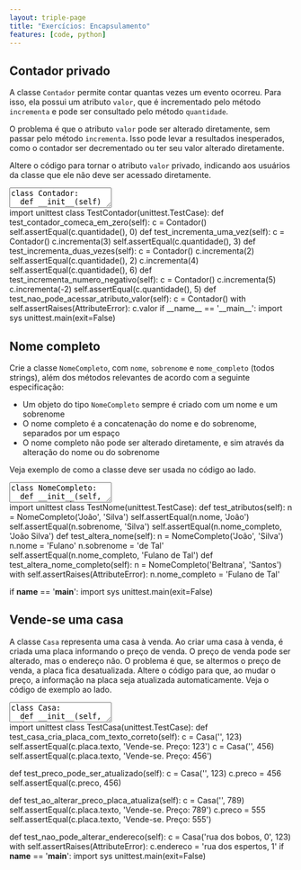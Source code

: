 ```yaml
---
layout: triple-page
title: "Exercícios: Encapsulamento"
features: [code, python]
---
```


## Contador privado

A classe `Contador` permite contar quantas vezes um evento ocorreu. Para isso, ela possui um atributo `valor`, que é incrementado pelo método `incrementa` e pode ser consultado pelo método `quantidade`.

O problema é que o atributo `valor` pode ser alterado diretamente, sem passar pelo método `incrementa`. Isso pode levar a resultados inesperados, como o contador ser decrementado ou ter seu valor alterado diretamente.

Altere o código para tornar o atributo `valor` privado, indicando aos usuários da classe que ele não deve ser acessado diretamente.

<textarea class="code lang-python">
class Contador:
  def __init__(self) -> None:
    self.valor = 0
  def incrementa(self, qtd: int) -> None:
    if qtd > 0:
      self.valor += qtd
  def quantidade(self) -> int:
    return self.valor

</textarea>

<div class="testcode">
import unittest
class TestContador(unittest.TestCase):
  def test_contador_comeca_em_zero(self):
    c = Contador()
    self.assertEqual(c.quantidade(), 0)
  def test_incrementa_uma_vez(self):
    c = Contador()
    c.incrementa(3)
    self.assertEqual(c.quantidade(), 3)
  def test_incrementa_duas_vezes(self):
    c = Contador()
    c.incrementa(2)
    self.assertEqual(c.quantidade(), 2)
    c.incrementa(4)
    self.assertEqual(c.quantidade(), 6)
  def test_incrementa_numero_negativo(self):
    c = Contador()
    c.incrementa(5)
    c.incrementa(-2)
    self.assertEqual(c.quantidade(), 5)
  def test_nao_pode_acessar_atributo_valor(self):
    c = Contador()
    with self.assertRaises(AttributeError):
      c.valor
if __name__ == '__main__':
  import sys
  unittest.main(exit=False)
</div>

## Nome completo

Crie a classe `NomeCompleto`, com `nome`, `sobrenome` e `nome_completo` (todos strings), além dos métodos relevantes de acordo com a seguinte especificação:

- Um objeto do tipo `NomeCompleto` sempre é criado com um nome e um sobrenome
- O nome completo é a concatenação do nome e do sobrenome, separados por um espaço
- O nome completo não pode ser alterado diretamente, e sim através da alteração do nome ou do sobrenome

Veja exemplo de como a classe deve ser usada no código ao lado.

<textarea class="code lang-python">
class NomeCompleto:
  def __init__(self, nome: str, sobrenome: str) -> None:
    pass

if __name__ == '__main__':
  n = NomeCompleto('João', 'Silva')
  print(n.nome) # João
  print(n.sobrenome) # Silva
  print(n.nome_completo) # João Silva
  n.nome = 'Maria'
  n.sobrenome = 'Santos'
  print(n.nome_completo) # Maria Santos

</textarea>

<div class="testcode">
import unittest
class TestNome(unittest.TestCase):
  def test_atributos(self):
    n = NomeCompleto('João', 'Silva')
    self.assertEqual(n.nome, 'João')
    self.assertEqual(n.sobrenome, 'Silva')
    self.assertEqual(n.nome_completo, 'João Silva')
  def test_altera_nome(self):
    n = NomeCompleto('João', 'Silva')
    n.nome = 'Fulano'
    n.sobrenome = 'de Tal'
    self.assertEqual(n.nome_completo, 'Fulano de Tal')
  def test_altera_nome_completo(self):
    n = NomeCompleto('Beltrana', 'Santos')
    with self.assertRaises(AttributeError):
      n.nome_completo = 'Fulano de Tal'

if __name__ == '__main__':
  import sys
  unittest.main(exit=False)
</div>

## Vende-se uma casa

A classe `Casa` representa uma casa à venda. Ao criar uma casa à venda, é criada uma placa informando o preço de venda. O preço de venda pode ser alterado, mas o endereço não. O problema é que, se altermos o preço de venda, a placa fica desatualizada. Altere o código para que, ao mudar o preço, a informação na placa seja atualizada automaticamente. Veja o código de exemplo ao lado.

<textarea class="code lang-python">
class Casa:
  def __init__(self, endereco: str, preco: int) -> None:
    self._endereco = endereco
    self._preco = preco
    self.placa = Placa(f'Vende-se. Preço: {preco}', 12)

  @property
  def endereco(self):
    return self._endereco

class Placa:
  def __init__(self, texto: str, tamanho: int) -> None:
    self.texto = texto
    self.tamanho = tamanho
  
  def imprime(self) -> None:
    print(f'[{self.texto}]')

if __name__ == '__main__':
  casa = Casa('rua dos bobos, 0', 150123)
  casa.placa.imprime() # Vende-se. Preço: 150123
  casa.preco = 140100
  casa.placa.imprime() # Vende-se. Preço: 140100
</textarea>

<div class="testcode">
import unittest
class TestCasa(unittest.TestCase):
  def test_casa_cria_placa_com_texto_correto(self):
    c = Casa('', 123)
    self.assertEqual(c.placa.texto, 'Vende-se. Preço: 123')
    c = Casa('', 456)
    self.assertEqual(c.placa.texto, 'Vende-se. Preço: 456')

  def test_preco_pode_ser_atualizado(self):
    c = Casa('', 123)
    c.preco = 456
    self.assertEqual(c.preco, 456)

  def test_ao_alterar_preco_placa_atualiza(self):
    c = Casa('', 789)
    self.assertEqual(c.placa.texto, 'Vende-se. Preço: 789')
    c.preco = 555
    self.assertEqual(c.placa.texto, 'Vende-se. Preço: 555')
  
  def test_nao_pode_alterar_endereco(self):
    c = Casa('rua dos bobos, 0', 123)
    with self.assertRaises(AttributeError):
      c.endereco = 'rua dos espertos, 1'
if __name__ == '__main__':
  import sys
  unittest.main(exit=False)
</div>

